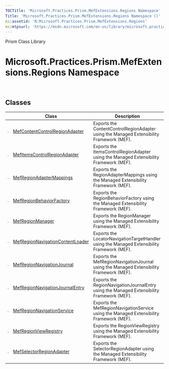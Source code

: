 ```yaml
---
TOCTitle: 'Microsoft.Practices.Prism.MefExtensions.Regions Namespace'
Title: 'Microsoft.Practices.Prism.MefExtensions.Regions Namespace ()'
ms:assetid: 'N:Microsoft.Practices.Prism.MefExtensions.Regions'
ms:mtpsurl: 'https://msdn.microsoft.com/en-us/library/microsoft.practices.prism.mefextensions.regions(v=pandp.50)'
---
```


Prism Class Library

Microsoft.Practices.Prism.MefExtensions.Regions Namespace
=========================================================

 

Classes
-------

<span id="classToggle"></span>
<table>

<thead>
<tr class="header">
<th> </th>
<th>Class</th>
<th>Description</th>
</tr>
</thead>
<tbody>
<tr class="odd">
<td><img src="images/public-class.gif" title="Public class" /></td>
<td><a href="https://msdn.microsoft.com/library/microsoft.practices.prism.mefextensions.regions.mefcontentcontrolregionadapter">MefContentControlRegionAdapter</a></td>
<td><div class="summary">
Exports the ContentControlRegionAdapter using the Managed Extensibility Framework (MEF).
</div></td>
</tr>
<tr class="even">
<td><img src="images/public-class.gif" title="Public class" /></td>
<td><a href="https://msdn.microsoft.com/library/microsoft.practices.prism.mefextensions.regions.mefitemscontrolregionadapter">MefItemsControlRegionAdapter</a></td>
<td><div class="summary">
Exports the ItemsControlRegionAdapter using the Managed Extensibility Framework (MEF).
</div></td>
</tr>
<tr class="odd">
<td><img src="images/public-class.gif" title="Public class" /></td>
<td><a href="https://msdn.microsoft.com/library/microsoft.practices.prism.mefextensions.regions.mefregionadaptermappings">MefRegionAdapterMappings</a></td>
<td><div class="summary">
Exports the RegionAdapterMappings using the Managed Extensibility Framework (MEF).
</div></td>
</tr>
<tr class="even">
<td><img src="images/public-class.gif" title="Public class" /></td>
<td><a href="https://msdn.microsoft.com/library/microsoft.practices.prism.mefextensions.regions.mefregionbehaviorfactory">MefRegionBehaviorFactory</a></td>
<td><div class="summary">
Exports the RegionBehaviorFactory using the Managed Extensibility Framework (MEF).
</div></td>
</tr>
<tr class="odd">
<td><img src="images/public-class.gif" title="Public class" /></td>
<td><a href="https://msdn.microsoft.com/library/microsoft.practices.prism.mefextensions.regions.mefregionmanager">MefRegionManager</a></td>
<td><div class="summary">
Exports the RegionManager using the Managed Extensibility Framework (MEF).
</div></td>
</tr>
<tr class="even">
<td><img src="images/public-class.gif" title="Public class" /></td>
<td><a href="https://msdn.microsoft.com/library/microsoft.practices.prism.mefextensions.regions.mefregionnavigationcontentloader">MefRegionNavigationContentLoader</a></td>
<td><div class="summary">
Exports the LocatorNavigationTargetHandler using the Managed Extensibility Framework (MEF).
</div></td>
</tr>
<tr class="odd">
<td><img src="images/public-class.gif" title="Public class" /></td>
<td><a href="https://msdn.microsoft.com/library/microsoft.practices.prism.mefextensions.regions.mefregionnavigationjournal">MefRegionNavigationJournal</a></td>
<td><div class="summary">
Exports the MefRegionNavigationJournal using the Managed Extensibility Framework (MEF).
</div></td>
</tr>
<tr class="even">
<td><img src="images/public-class.gif" title="Public class" /></td>
<td><a href="https://msdn.microsoft.com/library/microsoft.practices.prism.mefextensions.regions.mefregionnavigationjournalentry">MefRegionNavigationJournalEntry</a></td>
<td><div class="summary">
Exports the RegionNavigationJournalEntry using the Managed Extensibility Framework (MEF).
</div></td>
</tr>
<tr class="odd">
<td><img src="images/public-class.gif" title="Public class" /></td>
<td><a href="https://msdn.microsoft.com/library/microsoft.practices.prism.mefextensions.regions.mefregionnavigationservice">MefRegionNavigationService</a></td>
<td><div class="summary">
Exports the MefRegionNavigationService using the Managed Extensibility Framework (MEF).
</div></td>
</tr>
<tr class="even">
<td><img src="images/public-class.gif" title="Public class" /></td>
<td><a href="https://msdn.microsoft.com/library/microsoft.practices.prism.mefextensions.regions.mefregionviewregistry">MefRegionViewRegistry</a></td>
<td><div class="summary">
Exports the RegionViewRegistry using the Managed Extensibility Framework (MEF).
</div></td>
</tr>
<tr class="odd">
<td><img src="images/public-class.gif" title="Public class" /></td>
<td><a href="https://msdn.microsoft.com/library/microsoft.practices.prism.mefextensions.regions.mefselectorregionadapter">MefSelectorRegionAdapter</a></td>
<td><div class="summary">
Exports the SelectorRegionAdapter using the Managed Extensibility Framework (MEF).
</div></td>
</tr>
</tbody>
</table>
